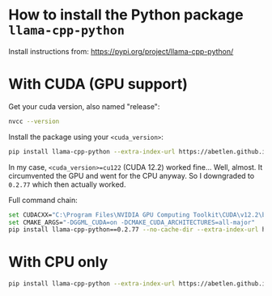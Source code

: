 # How to install the Python package `llama-cpp-python`

Install instructions from: https://pypi.org/project/llama-cpp-python/

# With CUDA (GPU support)

Get your cuda version, also named "release":
```bash
nvcc --version
```

Install the package using your `<cuda_version>`:
```bash
pip install llama-cpp-python --extra-index-url https://abetlen.github.io/llama-cpp-python/whl/<cuda_version>
```

In my case, `<cuda_version>=cu122` (CUDA 12.2) worked fine...
Well, almost. 
It circumvented the GPU and went for the CPU anyway.
So I downgraded to `0.2.77` which then actually worked.

Full command chain:
```bash
set CUDACXX="C:\Program Files\NVIDIA GPU Computing Toolkit\CUDA\v12.2\bin\nvcc"
set CMAKE_ARGS="-DGGML_CUDA=on -DCMAKE_CUDA_ARCHITECTURES=all-major"
pip install llama-cpp-python==0.2.77 --no-cache-dir --extra-index-url https://abetlen.github.io/llama-cpp-python/whl/cu122
```

# With CPU only

```bash
pip install llama-cpp-python --extra-index-url https://abetlen.github.io/llama-cpp-python/whl/cpu
```